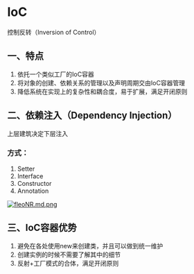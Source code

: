 # IoC

控制反转（Inversion of Control）
## 一、特点
1. 依托一个类似工厂的IoC容器
2. 将对象的创建、依赖关系的管理以及声明周期交由IoC容器管理
3. 降低系统在实现上的复杂性和耦合度，易于扩展，满足开闭原则

## 二、依赖注入（Dependency Injection）
上层建筑决定下层注入

### 方式：
1. Setter
2. Interface
3. Constructor
4. Annotation

[![fleoNR.md.png](https://z3.ax1x.com/2021/08/08/fleoNR.md.png)](https://imgtu.com/i/fleoNR)

## 三、IoC容器优势
1. 避免在各处使用new来创建类，并且可以做到统一维护
2. 创建实例的时候不需要了解其中的细节
3. 反射+工厂模式的合体，满足开闭原则
<ad/>
<comment/>